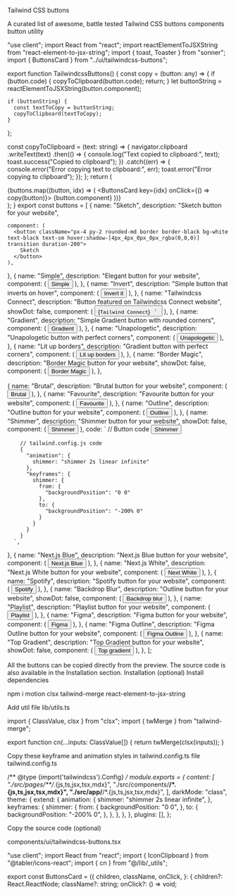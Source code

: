 Tailwind CSS buttons

A curated list of awesome, battle tested Tailwind CSS buttons components
button
utility

"use client";
import React from "react";
import reactElementToJSXString from "react-element-to-jsx-string";
import { toast, Toaster } from "sonner";
import { ButtonsCard } from "../ui/tailwindcss-buttons";
 
export function TailwindcssButtons() {
  const copy = (button: any) => {
    if (button.code) {
      copyToClipboard(button.code);
      return;
    }
    let buttonString = reactElementToJSXString(button.component);
 
    if (buttonString) {
      const textToCopy = buttonString;
      copyToClipboard(textToCopy);
    }
  };
 
  const copyToClipboard = (text: string) => {
    navigator.clipboard
      .writeText(text)
      .then(() => {
        console.log("Text copied to clipboard:", text);
        toast.success("Copied to clipboard");
      })
      .catch((err) => {
        console.error("Error copying text to clipboard:", err);
        toast.error("Error copying to clipboard");
      });
  };
  return (
    <div className="pb-40 px-4 w-full">
      <Toaster position="top-center" />
      <div className="grid grid-cols-1 md:grid-cols-2 lg:grid-cols-3 w-full  max-w-7xl mx-auto gap-10">
        {buttons.map((button, idx) => (
          <ButtonsCard key={idx} onClick={() => copy(button)}>
            {button.component}
          </ButtonsCard>
        ))}
      </div>
    </div>
  );
}
export const buttons = [
  {
    name: "Sketch",
    description: "Sketch button for your website",
 
    component: (
      <button className="px-4 py-2 rounded-md border border-black bg-white text-black text-sm hover:shadow-[4px_4px_0px_0px_rgba(0,0,0)] transition duration-200">
        Sketch
      </button>
    ),
  },
  {
    name: "Simple",
    description: "Elegant button for your website",
    component: (
      <button className="px-4 py-2 rounded-md border border-neutral-300 bg-neutral-100 text-neutral-500 text-sm hover:-translate-y-1 transform transition duration-200 hover:shadow-md">
        Simple
      </button>
    ),
  },
  {
    name: "Invert",
    description: "Simple button that inverts on hover",
    component: (
      <button className="px-8 py-2 rounded-md bg-teal-500 text-white font-bold transition duration-200 hover:bg-white hover:text-black border-2 border-transparent hover:border-teal-500">
        Invert it
      </button>
    ),
  },
  {
    name: "Tailwindcss Connect",
    description: "Button featured on Tailwindcss Connect website",
    showDot: false,
    component: (
      <button className="bg-slate-800 no-underline group cursor-pointer relative shadow-2xl shadow-zinc-900 rounded-full p-px text-xs font-semibold leading-6  text-white inline-block">
        <span className="absolute inset-0 overflow-hidden rounded-full">
          <span className="absolute inset-0 rounded-full bg-[image:radial-gradient(75%_100%_at_50%_0%,rgba(56,189,248,0.6)_0%,rgba(56,189,248,0)_75%)] opacity-0 transition-opacity duration-500 group-hover:opacity-100"></span>
        </span>
        <div className="relative flex space-x-2 items-center z-10 rounded-full bg-zinc-950 py-0.5 px-4 ring-1 ring-white/10 ">
          <span>{`Tailwind Connect`}</span>
          <svg
            width="16"
            height="16"
            viewBox="0 0 24 24"
            fill="none"
            xmlns="http://www.w3.org/2000/svg"
          >
            <path
              stroke="currentColor"
              strokeLinecap="round"
              strokeLinejoin="round"
              strokeWidth="1.5"
              d="M10.75 8.75L14.25 12L10.75 15.25"
            ></path>
          </svg>
        </div>
        <span className="absolute -bottom-0 left-[1.125rem] h-px w-[calc(100%-2.25rem)] bg-gradient-to-r from-emerald-400/0 via-emerald-400/90 to-emerald-400/0 transition-opacity duration-500 group-hover:opacity-40"></span>
      </button>
    ),
  },
  {
    name: "Gradient",
    description: "Simple Gradient button with rounded corners",
    component: (
      <button className="px-8 py-2 rounded-full bg-gradient-to-b from-blue-500 to-blue-600 text-white focus:ring-2 focus:ring-blue-400 hover:shadow-xl transition duration-200">
        Gradient
      </button>
    ),
  },
  {
    name: "Unapologetic",
    description: "Unapologetic button with perfect corners",
    component: (
      <button className="px-8 py-2 border border-black bg-transparent text-black  dark:border-white relative group transition duration-200">
        <div className="absolute -bottom-2 -right-2 bg-yellow-300 h-full w-full -z-10 group-hover:bottom-0 group-hover:right-0 transition-all duration-200" />
        <span className="relative">Unapologetic</span>
      </button>
    ),
  },
  {
    name: "Lit up borders",
    description: "Gradient button with perfect corners",
    component: (
      <button className="p-[3px] relative">
        <div className="absolute inset-0 bg-gradient-to-r from-indigo-500 to-purple-500 rounded-lg" />
        <div className="px-8 py-2  bg-black rounded-[6px]  relative group transition duration-200 text-white hover:bg-transparent">
          Lit up borders
        </div>
      </button>
    ),
  },
  {
    name: "Border Magic",
    description: "Border Magic button for your website",
    showDot: false,
    component: (
      <button className="relative inline-flex h-12 overflow-hidden rounded-full p-[1px] focus:outline-none focus:ring-2 focus:ring-slate-400 focus:ring-offset-2 focus:ring-offset-slate-50">
        <span className="absolute inset-[-1000%] animate-[spin_2s_linear_infinite] bg-[conic-gradient(from_90deg_at_50%_50%,#E2CBFF_0%,#393BB2_50%,#E2CBFF_100%)]" />
        <span className="inline-flex h-full w-full cursor-pointer items-center justify-center rounded-full bg-slate-950 px-3 py-1 text-sm font-medium text-white backdrop-blur-3xl">
          Border Magic
        </span>
      </button>
    ),
  },
 
  {
    name: "Brutal",
    description: "Brutal button for your website",
    component: (
      <button className="px-8 py-0.5  border-2 border-black dark:border-white uppercase bg-white text-black transition duration-200 text-sm shadow-[1px_1px_rgba(0,0,0),2px_2px_rgba(0,0,0),3px_3px_rgba(0,0,0),4px_4px_rgba(0,0,0),5px_5px_0px_0px_rgba(0,0,0)] dark:shadow-[1px_1px_rgba(255,255,255),2px_2px_rgba(255,255,255),3px_3px_rgba(255,255,255),4px_4px_rgba(255,255,255),5px_5px_0px_0px_rgba(255,255,255)] ">
        Brutal
      </button>
    ),
  },
  {
    name: "Favourite",
    description: "Favourite button for your website",
    component: (
      <button className="px-8 py-2  bg-black text-white text-sm rounded-md font-semibold hover:bg-black/[0.8] hover:shadow-lg">
        Favourite
      </button>
    ),
  },
  {
    name: "Outline",
    description: "Outline button for your website",
    component: (
      <button className="px-4 py-2 rounded-xl border border-neutral-600 text-black bg-white hover:bg-gray-100 transition duration-200">
        Outline
      </button>
    ),
  },
  {
    name: "Shimmer",
    description: "Shimmer button for your website",
    showDot: false,
    component: (
      <button className="inline-flex h-12 animate-shimmer items-center justify-center rounded-md border border-slate-800 bg-[linear-gradient(110deg,#000103,45%,#1e2631,55%,#000103)] bg-[length:200%_100%] px-6 font-medium text-slate-400 transition-colors focus:outline-none focus:ring-2 focus:ring-slate-400 focus:ring-offset-2 focus:ring-offset-slate-50">
        Shimmer
      </button>
    ),
    code: `
        // Button code
        <button className="inline-flex h-12 animate-shimmer items-center justify-center rounded-md border border-slate-800 bg-[linear-gradient(110deg,#000103,45%,#1e2631,55%,#000103)] bg-[length:200%_100%] px-6 font-medium text-slate-400 transition-colors focus:outline-none focus:ring-2 focus:ring-slate-400 focus:ring-offset-2 focus:ring-offset-slate-50">
          Shimmer
        </button>
  
        // tailwind.config.js code
        {
          "animation": {
            shimmer: "shimmer 2s linear infinite"
          },
          "keyframes": {
            shimmer: {
              from: {
                "backgroundPosition": "0 0"
              },
              to: {
                "backgroundPosition": "-200% 0"
              }
            }
          }
        }
      `,
  },
  {
    name: "Next.js Blue",
    description: "Next.js Blue button for your website",
    component: (
      <button className="shadow-[0_4px_14px_0_rgb(0,118,255,39%)] hover:shadow-[0_6px_20px_rgba(0,118,255,23%)] hover:bg-[rgba(0,118,255,0.9)] px-8 py-2 bg-[#0070f3] rounded-md text-white font-light transition duration-200 ease-linear">
        Next.js Blue
      </button>
    ),
  },
  {
    name: "Next.js White",
    description: "Next.js White button for your website",
    component: (
      <button className="shadow-[0_4px_14px_0_rgb(0,0,0,10%)] hover:shadow-[0_6px_20px_rgba(93,93,93,23%)] px-8 py-2 bg-[#fff] text-[#696969] rounded-md font-light transition duration-200 ease-linear">
        Next White
      </button>
    ),
  },
  {
    name: "Spotify",
    description: "Spotify button for your website",
    component: (
      <button className="px-12 py-4 rounded-full bg-[#1ED760] font-bold text-white tracking-widest uppercase transform hover:scale-105 hover:bg-[#21e065] transition-colors duration-200">
        Spotify
      </button>
    ),
  },
  {
    name: "Backdrop Blur",
    description: "Outline button for your website",
    showDot: false,
    component: (
      <button className="px-4 py-2 text-black backdrop-blur-sm border border-black rounded-md hover:shadow-[0px_0px_4px_4px_rgba(0,0,0,0.1)] bg-white/[0.2] text-sm transition duration-200">
        Backdrop blur
      </button>
    ),
  },
  {
    name: "Playlist",
    description: "Playlist button for your website",
    component: (
      <button className="shadow-[inset_0_0_0_2px_#616467] text-black px-12 py-4 rounded-full tracking-widest uppercase font-bold bg-transparent hover:bg-[#616467] hover:text-white dark:text-neutral-200 transition duration-200">
        Playlist
      </button>
    ),
  },
  {
    name: "Figma",
    description: "Figma button for your website",
    component: (
      <button className="px-6 py-2 bg-black text-white rounded-lg font-bold transform hover:-translate-y-1 transition duration-400">
        Figma
      </button>
    ),
  },
  {
    name: "Figma Outline",
    description: "Figma Outline button for your website",
    component: (
      <button className="shadow-[0_0_0_3px_#000000_inset] px-6 py-2 bg-transparent border border-black dark:border-white dark:text-white text-black rounded-lg font-bold transform hover:-translate-y-1 transition duration-400">
        Figma Outline
      </button>
    ),
  },
  {
    name: "Top Gradient",
    description: "Top Gradient button for your website",
    showDot: false,
    component: (
      <button className="px-8 py-2 rounded-full relative bg-slate-700 text-white text-sm hover:shadow-2xl hover:shadow-white/[0.1] transition duration-200 border border-slate-600">
        <div className="absolute inset-x-0 h-px w-1/2 mx-auto -top-px shadow-2xl  bg-gradient-to-r from-transparent via-teal-500 to-transparent" />
        <span className="relative z-20">Top gradient</span>
      </button>
    ),
  },
];

All the buttons can be copied directly from the preview. The source code is also available in the Installation section.
Installation (optional)
Install dependencies

npm i motion clsx tailwind-merge react-element-to-jsx-string

Add util file
lib/utils.ts

import { ClassValue, clsx } from "clsx";
import { twMerge } from "tailwind-merge";
 
export function cn(...inputs: ClassValue[]) {
  return twMerge(clsx(inputs));
}

Copy these keyframe and animation styles in tailwind.config.ts file
tailwind.config.ts

/** @type {import('tailwindcss').Config} */
module.exports = {
  content: [
    "./src/pages/**/*.{js,ts,jsx,tsx,mdx}",
    "./src/components/**/*.{js,ts,jsx,tsx,mdx}",
    "./src/app/**/*.{js,ts,jsx,tsx,mdx}",
  ],
  darkMode: "class",
  theme: {
    extend: {
      animation: {
        shimmer: "shimmer 2s linear infinite",
      },
      keyframes: {
        shimmer: {
          from: {
            backgroundPosition: "0 0",
          },
          to: {
            backgroundPosition: "-200% 0",
          },
        },
      },
    },
  },
  plugins: [],
};

Copy the source code (optional)

components/ui/tailwindcss-buttons.tsx

"use client";
import React from "react";
import { IconClipboard } from "@tabler/icons-react";
import { cn } from "@/lib/_utils";

 
export const ButtonsCard = ({
  children,
  className,
  onClick,
}: {
  children?: React.ReactNode;
  className?: string;
  onClick?: () => void;